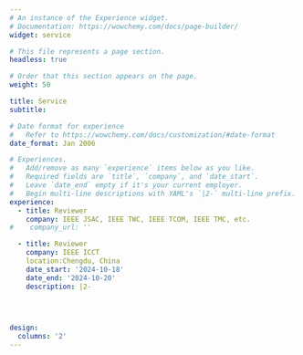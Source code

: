 ```yaml
---
# An instance of the Experience widget.
# Documentation: https://wowchemy.com/docs/page-builder/
widget: service

# This file represents a page section.
headless: true

# Order that this section appears on the page.
weight: 50

title: Service
subtitle:

# Date format for experience
#   Refer to https://wowchemy.com/docs/customization/#date-format
date_format: Jan 2006

# Experiences.
#   Add/remove as many `experience` items below as you like.
#   Required fields are `title`, `company`, and `date_start`.
#   Leave `date_end` empty if it's your current employer.
#   Begin multi-line descriptions with YAML's `|2-` multi-line prefix.
experience:
  - title: Reviewer
    company: IEEE JSAC, IEEE TWC, IEEE TCOM, IEEE TMC, etc.
#    company_url: ''

  - title: Reviewer
    company: IEEE ICCT
    location:Chengdu, China
    date_start: '2024-10-18'
    date_end: '2024-10-20'
    description: |2-
      

        

design:
  columns: '2'
---
```

